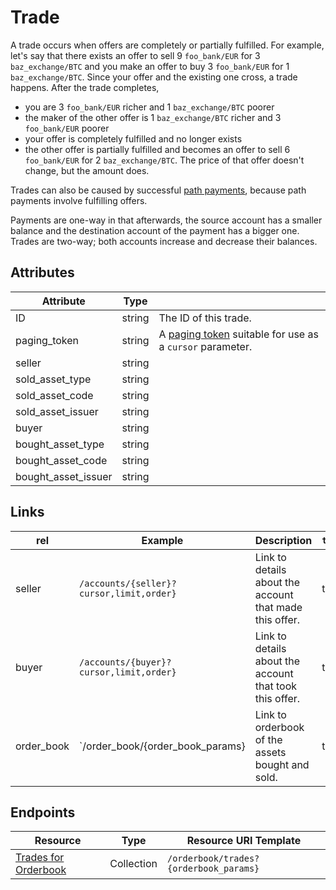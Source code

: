 # Trade

A trade occurs when offers are completely or partially fulfilled.  For example, let's say that there exists an offer to sell 9 `foo_bank/EUR` for 3 `baz_exchange/BTC` and you make an offer to buy 3 `foo_bank/EUR` for 1 `baz_exchange/BTC`.  Since your offer and the existing one cross, a trade happens.  After the trade completes, 

- you are 3 `foo_bank/EUR` richer and 1 `baz_exchange/BTC` poorer
- the maker of the other offer is 1 `baz_exchange/BTC` richer and 3 `foo_bank/EUR` poorer
- your offer is completely fulfilled and no longer exists
- the other offer is partially fulfilled and becomes an offer to sell 6 `foo_bank/EUR` for 2 `baz_exchange/BTC`.  The price of that offer doesn't change, but the amount does.

Trades can also be caused by successful [path payments](https://stellar.org/developers/learn/concepts/exchange.html), because path payments involve fulfilling offers.

Payments are one-way in that afterwards, the source account has a smaller balance and the destination account of the payment has a bigger one.  Trades are two-way; both accounts increase and decrease their balances.

## Attributes
| Attribute    | Type             |                                                                                                                        |
|--------------|------------------|------------------------------------------------------------------------------------------------------------------------|
| ID | string | The ID of this trade. |
| paging_token | string | A [paging token](./page.md) suitable for use as a `cursor` parameter.|
| seller | string | |
| sold_asset_type | string | |
| sold_asset_code | string | |
| sold_asset_issuer | string | |
| buyer | string | |
| bought_asset_type | string | |
| bought_asset_code | string | |
| bought_asset_issuer | string | |

## Links

| rel          | Example                                                                                           | Description                                                | `templated` |
|--------------|---------------------------------------------------------------------------------------------------|------------------------------------------------------------|-------------|
| seller      | `/accounts/{seller}?cursor,limit,order}`      | Link to details about the account that made this offer. | true        |
| buyer | `/accounts/{buyer}?cursor,limit,order}`      | Link to details about the account that took this offer. | true        |
| order_book | `/order_book/{order_book_params} | Link to orderbook of the assets bought and sold. | true |

## Endpoints

| Resource                 | Type       | Resource URI Template                |
|--------------------------|------------|--------------------------------------|
| [Trades for Orderbook](../trades_for_orderbook.md)       | Collection | `/orderbook/trades?{orderbook_params}`       |
